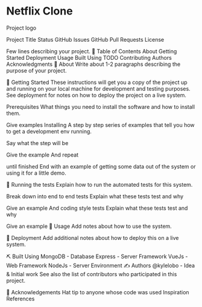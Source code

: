 <h1>Netflix Clone</h1>
Project logo

Project Title
Status GitHub Issues GitHub Pull Requests License

Few lines describing your project.
📝 Table of Contents
About
Getting Started
Deployment
Usage
Built Using
TODO
Contributing
Authors
Acknowledgments
🧐 About
Write about 1-2 paragraphs describing the purpose of your project.

🏁 Getting Started
These instructions will get you a copy of the project up and running on your local machine for development and testing purposes. See deployment for notes on how to deploy the project on a live system.

Prerequisites
What things you need to install the software and how to install them.

Give examples
Installing
A step by step series of examples that tell you how to get a development env running.

Say what the step will be

Give the example
And repeat

until finished
End with an example of getting some data out of the system or using it for a little demo.

🔧 Running the tests
Explain how to run the automated tests for this system.

Break down into end to end tests
Explain what these tests test and why

Give an example
And coding style tests
Explain what these tests test and why

Give an example
🎈 Usage
Add notes about how to use the system.

🚀 Deployment
Add additional notes about how to deploy this on a live system.

⛏️ Built Using
MongoDB - Database
Express - Server Framework
VueJs - Web Framework
NodeJs - Server Environment
✍️ Authors
@kylelobo - Idea & Initial work
See also the list of contributors who participated in this project.

🎉 Acknowledgements
Hat tip to anyone whose code was used
Inspiration
References
